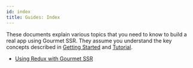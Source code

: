 ```yaml
---
id: index
title: Guides: Index
---
```


These documents explain various topics that you need to know to build a real app using Gourmet SSR. They assume you understand the key concepts described in [Getting Started](/docs/getting-started) and [Tutorial](/docs/tutorial-1).

- [Using Redux with Gourmet SSR](/docs/guides/using-redux)
